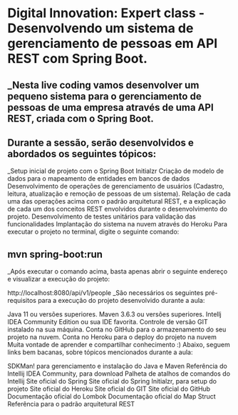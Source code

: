 # Digital Innovation: Expert class - Desenvolvendo um sistema de gerenciamento de pessoas em API REST com Spring Boot.
## _Nesta live coding vamos desenvolver um pequeno sistema para o gerenciamento de pessoas de uma empresa através de uma API REST, criada com o Spring Boot.

## Durante a sessão, serão desenvolvidos e abordados os seguintes tópicos:

_Setup inicial de projeto com o Spring Boot Initialzr
Criação de modelo de dados para o mapeamento de entidades em bancos de dados
Desenvolvimento de operações de gerenciamento de usuários (Cadastro, leitura, atualização e remoção de pessoas de um sistema).
Relação de cada uma das operações acima com o padrão arquitetural REST, e a explicação de cada um dos conceitos REST envolvidos durante o desenvolvimento do projeto.
Desenvolvimento de testes unitários para validação das funcionalidades
Implantação do sistema na nuvem através do Heroku
Para executar o projeto no terminal, digite o seguinte comando:

## mvn spring-boot:run 
_Após executar o comando acima, basta apenas abrir o seguinte endereço e visualizar a execução do projeto:

http://localhost:8080/api/v1/people
_São necessários os seguintes pré-requisitos para a execução do projeto desenvolvido durante a aula:

Java 11 ou versões superiores.
Maven 3.6.3 ou versões superiores.
Intellj IDEA Community Edition ou sua IDE favorita.
Controle de versão GIT instalado na sua máquina.
Conta no GitHub para o armazenamento do seu projeto na nuvem.
Conta no Heroku para o deploy do projeto na nuvem
Muita vontade de aprender e compartilhar conhecimento :)
Abaixo, seguem links bem bacanas, sobre tópicos mencionados durante a aula:

SDKMan! para gerenciamento e instalação do Java e Maven
Referência do Intellij IDEA Community, para download
Palheta de atalhos de comandos do Intellij
Site oficial do Spring
Site oficial do Spring Initialzr, para setup do projeto
Site oficial do Heroku
Site oficial do GIT
Site oficial do GitHub
Documentação oficial do Lombok
Documentação oficial do Map Struct
Referência para o padrão arquitetural REST